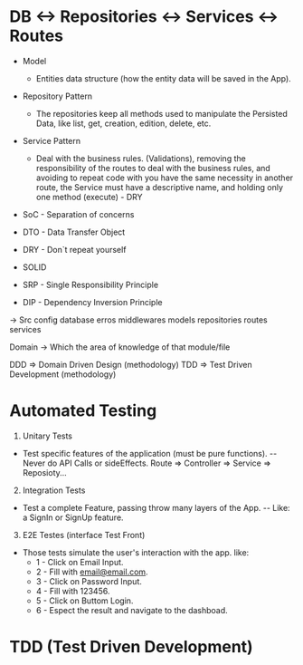 # DB <-> Repositories <-> Services <-> Routes

- Model
  - Entities data structure (how the entity data will be saved in the App).
- Repository Pattern
  - The repositories keep all methods used to manipulate the Persisted Data, like list, get, creation, edition, delete,
    etc.
- Service Pattern

  - Deal with the business rules. (Validations), removing the responsibility of the routes to deal with the business
    rules, and avoiding to repeat code with you have the same necessity in another route, the Service must have a
    descriptive name, and holding only one method (execute) - DRY

- SoC - Separation of concerns
- DTO - Data Transfer Object
- DRY - Don`t repeat yourself

- SOLID
- SRP - Single Responsibility Principle
- DIP - Dependency Inversion Principle

-> Src
config
database
erros
middlewares
models
repositories
routes
services

Domain -> Which the area of knowledge of that module/file

DDD => Domain Driven Design (methodology)
TDD => Test Driven Development (methodology)

# Automated Testing

1. Unitary Tests

- Test specific features of the application (must be pure functions).
  -- Never do API Calls or sideEffects.
  Route => Controller => Service => Reposioty...

2. Integration Tests

- Test a complete Feature, passing throw many layers of the App.
  -- Like: a SignIn or SignUp feature.

3. E2E Testes (interface Test Front)

- Those tests simulate the user's interaction with the app.
  like:
  - 1 - Click on Email Input.
  - 2 - Fill with email@email.com.
  - 3 - Click on Password Input.
  - 4 - Fill with 123456.
  - 5 - Click on Buttom Login.
  - 6 - Espect the result and navigate to the dashboad.

# TDD (Test Driven Development)
